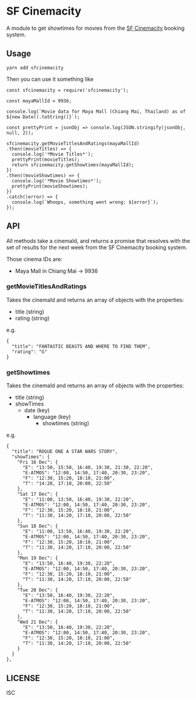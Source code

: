 # SF Cinemacity

A module to get showtimes for movies from the [SF Cinemacity](sfcinemacity.com) booking system.

## Usage

`yarn add sfcinemacity`

Then you can use it something like

```
const sfcinemacity = require('sfcinemacity');

const mayaMallId = 9936;

console.log(`Movie data for Maya Mall (Chiang Mai, Thailand) as of ${new Date().toString()}`);

const prettyPrint = jsonObj => console.log(JSON.stringify(jsonObj, null, 2));

sfcinemacity.getMovieTitlesAndRatings(mayaMallId)
.then((movieTitles) => {
  console.log('*Movie Titles*');
  prettyPrint(movieTitles);
  return sfcinemacity.getShowtimes(mayaMallId);
})
.then((movieShowtimes) => {
  console.log('*Movie Showtimes*');
  prettyPrint(movieShowtimes);
})
.catch((error) => {
  console.log(`Whoops, something went wrong: ${error}`);
});
```

## API

All methods take a cinemaId, and returns a promise that resolves with the set of results for the next week from the SF Cinemacity booking system.

Those cinema IDs are:
- Maya Mall in Chiang Mai -> 9936

### getMovieTitlesAndRatings

Takes the cinemaId and returns an array of objects with the properties:

- title (string)
- rating (string)

e.g.
```
{
  "title": "FANTASTIC BEASTS AND WHERE TO FIND THEM",
  "rating": "G"
}
```

### getShowtimes

Takes the cinemaId and returns an array of objects with the properties:

- title (string)
- showTimes
  - date (key)
    - language (key)
      - showtimes (string)

e.g.
```
{
  "title": "ROGUE ONE A STAR WARS STORY",
  "showTimes": {
    "Fri 16 Dec": {
      "E": "13:50, 15:50, 16:40, 19:30, 21:30, 22:20",
      "E-ATMOS": "12:00, 14:50, 17:40, 20:30, 23:20",
      "F": "12:30, 15:20, 18:10, 21:00",
      "T": "14:20, 17:10, 20:00, 22:50"
    },
    "Sat 17 Dec": {
      "E": "11:00, 13:50, 16:40, 19:30, 22:20",
      "E-ATMOS": "12:00, 14:50, 17:40, 20:30, 23:20",
      "F": "12:30, 15:20, 18:10, 21:00",
      "T": "11:30, 14:20, 17:10, 20:00, 22:50"
    },
    "Sun 18 Dec": {
      "E": "11:00, 13:50, 16:40, 19:30, 22:20",
      "E-ATMOS": "12:00, 14:50, 17:40, 20:30, 23:20",
      "F": "12:30, 15:20, 18:10, 21:00",
      "T": "11:30, 14:20, 17:10, 20:00, 22:50"
    },
    "Mon 19 Dec": {
      "E": "13:50, 16:40, 19:30, 22:20",
      "E-ATMOS": "12:00, 14:50, 17:40, 20:30, 23:20",
      "F": "12:30, 15:20, 18:10, 21:00",
      "T": "11:30, 14:20, 17:10, 20:00, 22:50"
    },
    "Tue 20 Dec": {
      "E": "13:50, 16:40, 19:30, 22:20",
      "E-ATMOS": "12:00, 14:50, 17:40, 20:30, 23:20",
      "F": "12:30, 15:20, 18:10, 21:00",
      "T": "11:30, 14:20, 17:10, 20:00, 22:50"
    },
    "Wed 21 Dec": {
      "E": "13:50, 16:40, 19:30, 22:20",
      "E-ATMOS": "12:00, 14:50, 17:40, 20:30, 23:20",
      "F": "12:30, 15:20, 18:10, 21:00",
      "T": "11:30, 14:20, 17:10, 20:00, 22:50"
    }
  }
},
```

## LICENSE
ISC
